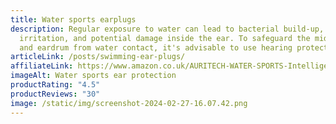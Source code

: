 ```yaml
---
title: Water sports earplugs
description: Regular exposure to water can lead to bacterial build-up,
  irritation, and potential damage inside the ear. To safeguard the middle ear
  and eardrum from water contact, it's advisable to use hearing protectors.
articleLink: /posts/swimming-ear-plugs/
affiliateLink: https://www.amazon.co.uk/AURITECH-WATER-SPORTS-Intelligent-Protection/dp/B00DEDN4JE
imageAlt: Water sports ear protection
productRating: "4.5"
productReviews: "30"
image: /static/img/screenshot-2024-02-27-16.07.42.png
---
```


